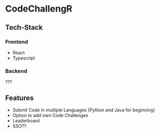 # CodeChallengR


## Tech-Stack

### Frontend
- React
- Typescript


### Backend
???


## Features
- Submit Code in multiple Languages (Python and Java for beginning)
- Option to add own Code Challenges
- Leaderboard
- SSO??


